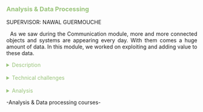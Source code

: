 <h3 style="color: #98c379">Analysis & Data Processing</h3>

SUPERVISOR: NAWAL GUERMOUCHE

<p style="text-indent: 2%; text-align: justify;">
    As we saw during the Communication module, more and more connected objects and systems are appearing every day. With them comes a huge amount of data. In this module, we worked on exploiting and adding value to these data.
</p>

<details>
    <summary style="color: #98c379">Description</summary>
    <p style="text-indent: 2%; margin-left: 2%; text-align: justify;">
        This module is composed of three courses. In Big Data and Semantic Data, we studied different way to handle data. The Software Engineering class was more about general skills necessary for software engineering like the Agile method or Continuous Integration. I summarized the classes in the table below. The next subsection will focus on one experience: the data analysis project made using Python and sklearn.
    </p>
    <table style="border-collapse: collapse; border: 1px #98c379 solid; text-align: center; margin-left: 2%;">
    <tr style="border: 1px #98c379 solid; background-color: #98c379; color: #282c34; font-weight: bold;text-align: center; padding: 10px;">
       <th style="border: 1px #98c379 solid;">Class name</th>
       <th style="border: 1px #98c379 solid;">Context & Mission</th>
    </tr>
    <tr>
       <td style="border: 1px #98c379 solid; font-weight: bold;">Semantic data</td>
       <td style="border: 1px #98c379 solid;">Short class composed of one lecture followed by two laboratories. It quickly goes over the main concepts of semantic web and especially the notion of ontology, then we get to build our own ontology and apply it to an IoT-based example.</td>
    </tr>
    <tr>
       <td style="border: 1px #98c379 solid; font-weight: bold;">Big data</td>
       <td style="border: 1px #98c379 solid;">Lectures, tutorials and a project about big data, data analysis and how to plot it. This class does not go into too much technical details about big data, but rather focuses on good practice and general advice on how to approach big data.</td>
    </tr>
    <tr>
       <td style="border: 1px #98c379 solid; font-weight: bold;">Software Engineering</td>
       <td style="border: 1px #98c379 solid;">This class consists of only one lecture, then a project. In the lecture, we go over the main development phases and project management method in software engineering. This class is then linked to the Service Oriented Architecture Project, as we used the Agile method in it, following the concepts learned in this class.</td>
    </tr>
    </table>
    <br>
    <details style="text-indent: 10%;">
        <summary style="color: #98c379">Data processing and clustering project</summary>
        <p style="text-indent: 10%; margin-left: 10%; text-align: justify;">
            In this class, we learned how to process data and we saw different clustering methods. We could choose some data sets from a wide choice of data sets to study the different clustering methods. We studied the K-Means, Agglomerative and DBSCAN methods. After establishing the benefits and drawbacks of each methods, we used them to study unknown data sets. Finally, we had to do a full study of a real meteorological data. You can find the report in the following link: 
            <a style="color: #98c379" href="https://github.com/ALievre/5ISS_Portfolio/blob/main/public/files/bigdata_report.pdf">Data Clustering Report</a>
        </p>
    </details>
</details>
<br>
<details>
    <summary style="color: #98c379">Technical challenges</summary>
     <br>
    <details style="text-indent: 2%;">
        <summary style="color: #98c379">Semantic data</summary>
        <p style="text-indent: 2%; margin-left: 2%; text-align: justify;">
            Since it was the first time I had a Semantic Data class, the challenge was to grasp the meaning of the different notions like Ontology, Data Property or Object Property. The first lab really helped with that. The second lab used the ontology we created with a Java application. The main challenge of this lab was to understand how to create an Instance and how to manipulate them in Java. My knowledge in this programming language helped me to implement the different functions I needed for this application.You can find the report in the following link: 
            <a style="color: #98c379" href="https://github.com/ALievre/5ISS_Portfolio/blob/main/public/files/semantic_report.pdf">Semantic Data Report</a>
        </p>
    </details>
    <br>
    <details style="text-indent: 2%;">
        <summary style="color: #98c379">Big data</summary>
        <p style="text-indent: 2%; margin-left: 2%; text-align: justify;">
            This class involved theoretical notions about data processing. During the lab sessions, we utilized these notions to analyze a real set of data. The challenges of these labs were to understand the sklearn package and the pandas package used to implement all the clustering methods. The working principle of the different metrics used to evaluate the methods was not as easy as I thought to understand. Thankfully, the documentation provided by scikit-learn website really helped me to fully comprehend all those notions.
        </p>
    </details>
    <br>
    <details style="text-indent: 2%;">
        <summary style="color: #98c379">Software engineering</summary>
        <p style="text-indent: 2%; margin-left: 2%; text-align: justify;">
            This class gave us an insight of software development and project management methods. After learning it during theoretical courses, we had to implement these methods to our projects. The main method we had to apply was the Agile method. I already had a class in 4th year called Project Management which addressed this method, so I was already familiar with it. The challenge was to use a tool, the Jira software, to implement the Agile method in our projects. We used it during our Service Oriented Architecture project. It took us some time to get acquainted with this tool. In the end, it was useful to us in order to respect the planning of our project.
        </p>
        <p style="text-indent: 2%; margin-left: 2%; text-align: justify;">
            Another challenge was to implement a Continuous Integration for our SOA project. It was difficult to use Jenkins since we did not have a server to host it. So, we ended up using GitHub Actions but since we did not see it during the classes, it was a bit difficult to implement.
        </p>
    </details>
</details>
<br>
<details>
    <summary style="color: #98c379">Analysis</summary>
    <p>
        You can find explications on how to read the skills matrix by clicking on the table icon in the left bar.
    </p>
    <details style="text-indent: 2%;">
        <summary style="color: #98c379">Self-evaluation with the skills matrix</summary>
        <p style="text-indent: 2%; margin-left: 2%; text-align: justify;">
            This module contained really different types of skills. The majority of those skills were new to me but I managed to acquired them thanks to these courses.
        </p>
        <br>
        <table style="border-collapse: collapse; border: 1px #98c379 solid; text-align: center; margin-left: 2%;">
    <tr>
       <th style="border: 1px #98c379 solid; background-color: #98c379; color: #282c34; font-weight: bold;text-align: center; padding: 10px;" colspan="4">Software Engineering</td>
    </tr>
    <tr style="border: 1px #abb2bf solid; background-color: #abb2bf; color: #282c34">
       <td style="border: 1px #98c379 solid;">Skill</th>
       <td style="border: 1px #98c379 solid;">Required level</th>
       <td style="border: 1px #98c379 solid;">Self-evaluation</th>
       <td style="border: 1px #98c379 solid;">Learning mode</th>
    </tr>
    <tr>
       <td style="border: 1px #98c379 solid;">Define the different phases in software development</td>
       <td style="border: 1px #98c379 solid;">3</td>
       <td style="border: 1px #98c379 solid;">3</td>
       <td style="border: 1px #98c379 solid;">IT</td>
    </tr>
    <tr>
       <td style="border: 1px #98c379 solid;">Know the different project management methods</td>
       <td style="border: 1px #98c379 solid;">3</td>
       <td style="border: 1px #98c379 solid;">3</td>
       <td style="border: 1px #98c379 solid;">IT</td>
    </tr>
    <tr>
       <td style="border: 1px #98c379 solid;">Apply one of these methods to a project</td>
       <td style="border: 1px #98c379 solid;">3</td>
       <td style="border: 1px #98c379 solid;">3</td>
       <td style="border: 1px #98c379 solid;">IT + PP</td>
    </tr>
    </table>
    <p style="text-indent: 2%; margin-left: 2%; text-align: justify;">
        For the Software Engineering class, I already knew the Agile method but learning to use a tool to help implement it is a good skill to have. It was also interesting to acquire a new method of software development, i.e., continuous integration. I think that I met the requirements but that I did not have time to go further.
    </p>
   <br>
    <table style="border-collapse: collapse; border: 1px #98c379 solid; text-align: center; margin-left: 2%;">
    <tr>
       <th style="border: 1px #98c379 solid; background-color: #98c379; color: #282c34; font-weight: bold;text-align: center; padding: 10px;" colspan="4">Processing Semantic Data</td>
    </tr>
    <tr style="border: 1px #abb2bf solid; background-color: #abb2bf; color: #282c34">
       <td style="border: 1px #98c379 solid;">Skill</th>
       <td style="border: 1px #98c379 solid;">Required level</th>
       <td style="border: 1px #98c379 solid;">Self-evaluation</th>
       <td style="border: 1px #98c379 solid;">Learning mode</th>
    </tr>
    <tr>
       <td style="border: 1px #98c379 solid;">Design and understand a model for an application</td>
       <td style="border: 1px #98c379 solid;">3</td>
       <td style="border: 1px #98c379 solid;">3</td>
       <td style="border: 1px #98c379 solid;">IT</td>
    </tr>
    <tr>
       <td style="border: 1px #98c379 solid;">Know how to infer new knowlegde from a knowledge base</td>
       <td style="border: 1px #98c379 solid;">3</td>
       <td style="border: 1px #98c379 solid;">3</td>
       <td style="border: 1px #98c379 solid;">IT</td>
    </tr>
    <tr>
       <td style="border: 1px #98c379 solid;">Be able to enrich data with semantic meta-data</td>
       <td style="border: 1px #98c379 solid;">3</td>
       <td style="border: 1px #98c379 solid;">3</td>
       <td style="border: 1px #98c379 solid;">IT</td>
    </tr>
    </table>
    <p style="text-indent: 2%; margin-left: 2%; text-align: justify;">
        For the Semantic Data class, I think I met the requirements by doing the labs which were really useful to me to fully comprehend the notions.
    </p>
    <br>
    <table style="border-collapse: collapse; border: 1px #98c379 solid; text-align: center; margin-left: 2%;">
    <tr>
       <th style="border: 1px #98c379 solid; background-color: #98c379; color: #282c34; font-weight: bold;text-align: center; padding: 10px;" colspan="4">Data Processing and Analysis: Big Data</td>
    </tr>
    <tr style="border: 1px #abb2bf solid; background-color: #abb2bf; color: #282c34">
       <td style="border: 1px #98c379 solid;">Skill</th>
       <td style="border: 1px #98c379 solid;">Required level</th>
       <td style="border: 1px #98c379 solid;">Self-evaluation</th>
       <td style="border: 1px #98c379 solid;">Learning mode</th>
    </tr>
    <tr>
       <td style="border: 1px #98c379 solid;">Know how to explore and represent data sets</td>
       <td style="border: 1px #98c379 solid;">3</td>
       <td style="border: 1px #98c379 solid;">3</td>
       <td style="border: 1px #98c379 solid;">IT + PE</td>
    </tr>
    <tr>
       <td style="border: 1px #98c379 solid;">Master complexity associated to statistical data processing and know the techniques to be used to minimise them</td>
       <td style="border: 1px #98c379 solid;">3</td>
       <td style="border: 1px #98c379 solid;">3</td>
       <td style="border: 1px #98c379 solid;">IT</td>
    </tr>
    </table>
    <p style="text-indent: 2%; margin-left: 2%; text-align: justify;">
        For the Big Data class, I was really invested in learning how to cluster the data even though I never did it before. I learned a lot how to analyze and exploit a dataset during these labs.
    </p>
    <p>
        I can summarize the skills I acquired with this module:
    </p>
    <ul>
        <li>Understand the main concept of Big Data</li>
        <li>Understand the concept of clustering</li>
        <li>Understand the concepts of Semantic Data</li>
        <li>Understand the concept of Continuous Integation</li>
        <li>Use different clustering methods</li>
        <li>Use the Protégé software to create an Ontology</li>
        <li>Exploit an Ontology</li>
        <li>Use the JIRA software to implement the Agile method</li>
        <li>Use GitHub Actions to implement a Continuous Integation</li>
    </ul>
    </details>
    <br>
    <details style="text-indent: 2%;">
        <summary style="color: #98c379">General review and feedback on the course</summary>
        <p style="text-indent: 2%; margin-left: 2%; text-align: justify;">
            This module was very interesting. The Semantic Data class was short but precise. I think I learned a lot of interesting notions that I did not know before. I think that it would be stimulating to integrate these notions in a project. I enjoyed the class and I wish I had more labs on the subject.
        </p>
        <p style="text-indent: 2%; margin-left: 2%; text-align: justify;">
            Next, I was wondering why the Software Engineering class was a part of this module and not in the Middleware and Service one since it was linked to the Service Oriented Architecture project. However, I did not like that we were forced to apply the Agile method to the SOA project. In fact, the project was done in groups of two or three students, which is not really relevant to the use of this method. It probably would have been better to use it to our Innovative project since it was a 4-month long project in teams of at least 5 students.
        </p>
        <p style="text-indent: 2%; margin-left: 2%; text-align: justify;">
            Finally, the Big Data class was really compelling. It felt amusing to try to analyze data and see the correlations in the analysis of the real data. I liked how the labs were created in a logical order (discovering the methods, using them, analyzing a real data set). It was a refreshing class since I did not have any before.
        </p>
    </details>
</details>

<p>-Analysis & Data processing courses-</p>